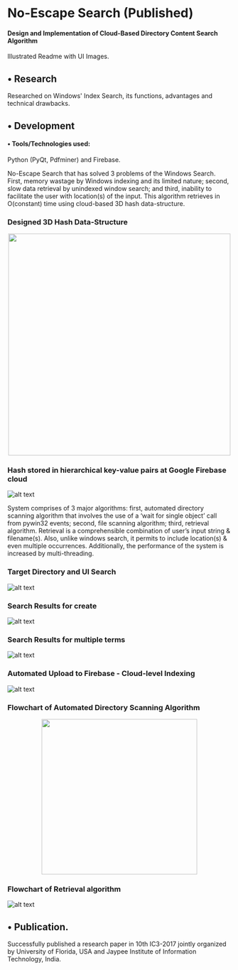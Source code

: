 # No-Escape Search (Published)
#### Design and Implementation of Cloud-Based Directory Content Search Algorithm
Illustrated Readme with UI Images. 

## •	Research
Researched on Windows' Index Search, its functions, advantages and technical drawbacks.
## •	Development

#### •	Tools/Technologies used: 
Python (PyQt, Pdfminer) and Firebase.

No-Escape Search that has solved 3 problems of the Windows Search. First,  memory wastage by Windows indexing and its limited nature;
second,  slow data retrieval by unindexed window search; and third, inability to facilitate the user with location(s) of the input.
This algorithm retrieves in O(constant) time using cloud-based 3D hash data-structure.

### Designed 3D Hash Data-Structure
<center>
  <img src="https://raw.githubusercontent.com/newtein/no_escape_search/master/UI_Images/3dhash2.JPG" width="500"/>
</center>

### Hash stored in hierarchical key-value pairs at Google Firebase cloud
![alt text](https://raw.githubusercontent.com/newtein/no_escape_search/master/UI_Images/hash_table_data.JPG)

System comprises of 3 major algorithms:  first, automated directory scanning algorithm that involves the use of a ‘wait for single object’
call from pywin32 events; second, file scanning algorithm; third, retrieval algorithm. Retrieval is a comprehensible combination of user’s
input string & filename(s). Also, unlike windows search, it permits to include location(s) & even multiple occurrences. 
Additionally, the performance of the system is increased by multi-threading.

### Target Directory and UI Search
![alt text](https://raw.githubusercontent.com/newtein/no_escape_search/master/UI_Images/1.%20Target_Dir_N_Python_App_to_Search.JPG)
### Search Results for create
![alt text](https://raw.githubusercontent.com/newtein/no_escape_search/master/UI_Images/2.%20search_dir_in_3secs_by_giving_multi_positions.JPG)
### Search Results for multiple terms
![alt text](https://raw.githubusercontent.com/newtein/no_escape_search/master/UI_Images/intersection.JPG)

### Automated Upload to Firebase - Cloud-level Indexing
![alt text](https://raw.githubusercontent.com/newtein/no_escape_search/master/UI_Images/3.%20Automated_upload_to_firebase.JPG)

### Flowchart of Automated Directory Scanning Algorithm
<center>
  <img src="https://raw.githubusercontent.com/newtein/no_escape_search/master/UI_Images/Figure-2.jpg" width="350"/>
</center>

### Flowchart of Retrieval algorithm
![alt text](https://raw.githubusercontent.com/newtein/no_escape_search/master/UI_Images/Figure-3.jpg)


## •	Publication.
Successfully published a research paper in 10th IC3-2017 jointly organized by University of Florida, USA and Jaypee Institute of Information Technology, India.     



